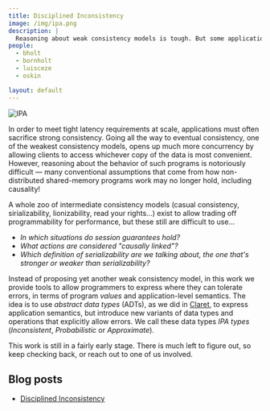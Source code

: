```yaml
---
title: Disciplined Inconsistency
image: /img/ipa.png
description: |
  Reasoning about weak consistency models is tough. But some applications must use weakly-consistent replication in order to scale or tolerate failures. Disciplined Inconsistency helps programmers express where and how their applications can tolerate error.
people:
  - bholt
  - bornholt
  - luisceze
  - oskin

layout: default
---
```

<style>
.content img { float: right; margin: 1em; width: 150px; }
.content blockquote {
  padding: .5rem 1rem;
  margin-bottom: 1rem;
  font-size: 1.25rem;
  border-left: .25rem solid #eceeef;
}
</style>

![IPA]({{site.base}}/img/ipa.png)

In order to meet tight latency requirements at scale, applications must often sacrifice strong consistency. Going all the way to eventual consistency, one of the weakest consistency models, opens up much more concurrency by allowing clients to access whichever copy of the data is most convenient. However, reasoning about the behavior of such programs is notoriously difficult — many conventional assumptions that come from how non-distributed shared-memory programs work may no longer hold, including causality!

A whole zoo of intermediate consistency models (casual consistency, sirializability, lionizability, read your rights...) exist to allow trading off programmability for performance, but these still are difficult to use... 

- *In which situations do session guarantees hold?*
- *What actions are considered "causally linked"?*
- *Which definition of serializability are we talking about, the one that's stronger or weaker than serializability?*

Instead of proposing yet another weak consistency model, in this work we provide tools to allow programmers to express where they can tolerate errors, in terms of program *values* and application-level semantics. The idea is to use *abstract data types* (ADTs), as we did in [Claret](claret.html), to express application semantics, but introduce new variants of data types and operations that explicitly allow errors. We call these data types *IPA types* (*Inconsistent*, *Probabilistic* or *Approximate*).

This work is still in a fairly early stage. There is much left to figure out, so keep checking back, or reach out to one of us involved.

## Blog posts

- [Disciplined Inconsistency](http://homes.cs.washington.edu/~bholt/posts/disciplined-inconsistency.html)
